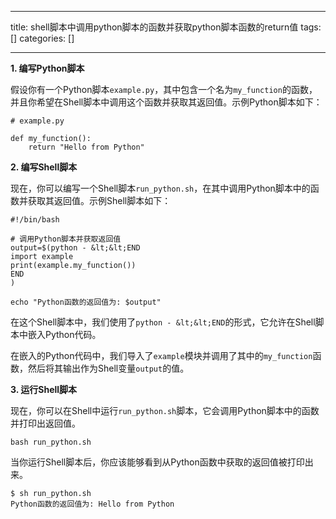 
--- 
title:  shell脚本中调用python脚本的函数并获取python脚本函数的return值 
tags: []
categories: [] 

---
**1. 编写Python脚本**

假设你有一个Python脚本`example.py`，其中包含一个名为`my_function`的函数，并且你希望在Shell脚本中调用这个函数并获取其返回值。示例Python脚本如下：

```
# example.py

def my_function():
    return "Hello from Python"

```

**2. 编写Shell脚本**

现在，你可以编写一个Shell脚本`run_python.sh`，在其中调用Python脚本中的函数并获取其返回值。示例Shell脚本如下：

```
#!/bin/bash

# 调用Python脚本并获取返回值
output=$(python - &lt;&lt;END
import example
print(example.my_function())
END
)

echo "Python函数的返回值为: $output"

```

在这个Shell脚本中，我们使用了`python - &lt;&lt;END`的形式，它允许在Shell脚本中嵌入Python代码。

在嵌入的Python代码中，我们导入了`example`模块并调用了其中的`my_function`函数，然后将其输出作为Shell变量`output`的值。

**3. 运行Shell脚本**

现在，你可以在Shell中运行`run_python.sh`脚本，它会调用Python脚本中的函数并打印出返回值。

```
bash run_python.sh

```

当你运行Shell脚本后，你应该能够看到从Python函数中获取的返回值被打印出来。

```
$ sh run_python.sh 
Python函数的返回值为: Hello from Python

```
